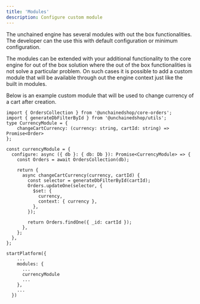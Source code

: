 ```yaml
---
title: 'Modules'
description: Configure custom module
---
```


The unchained engine has several modules with out the box functionalities. The developer can the use this with default configuration or minimum configuration.

The modules can be extended with your additional functionality to the core engine for out of the box solution where the out of the box functionalities is not solve a particular problem. On such cases it is possible to add a custom module that will be available through out the engine context just like the built in modules.

Below is an example custom module that will be used to change currency of a cart after creation.

```
import { OrdersCollection } from '@unchainedshop/core-orders';
import { generateDbFilterById } from '@unchainedshop/utils';
type CurrencyModule = {
    changeCartCurrency: (currency: string, cartId: string) =>  Promise<Order>
};
  
const currencyModule = {
  configure: async ({ db }: { db: Db }): Promise<CurrencyModule> => {
    const Orders = await OrdersCollection(db);

    return {
      async changeCartCurrency(currency, cartId) {
        const selector = generateDbFilterById(cartId);
        Orders.updateOne(selector, {
          $set: {
            currency,
            context: { currency },
          },
        });

        return Orders.findOne({ _id: cartId });
      },
    };
  },
};

```

```
startPlatform({
    ...
    modules: {
      ...
      currencyModule
      ...
    }, 
    ...
  })


```